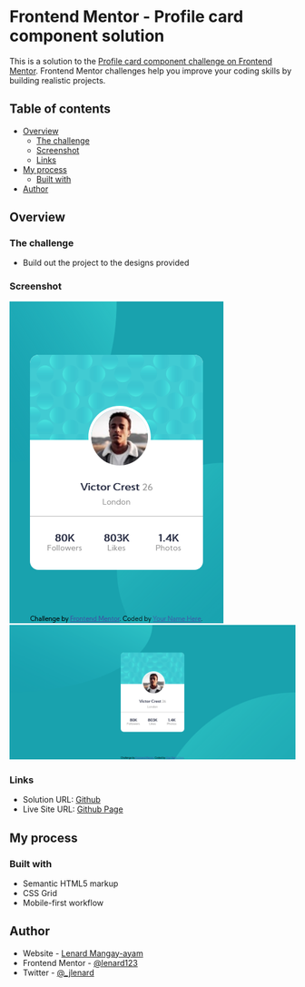 # Frontend Mentor - Profile card component solution

This is a solution to the [Profile card component challenge on Frontend Mentor](https://www.frontendmentor.io/challenges/profile-card-component-cfArpWshJ). Frontend Mentor challenges help you improve your coding skills by building realistic projects. 

## Table of contents

- [Overview](#overview)
  - [The challenge](#the-challenge)
  - [Screenshot](#screenshot)
  - [Links](#links)
- [My process](#my-process)
  - [Built with](#built-with)
- [Author](#author)

## Overview

### The challenge

- Build out the project to the designs provided

### Screenshot

![Screenshot of solution for mobile device](./design/solution-mobile.png)
![Screenshot of solution for desktop device](./design/solution-desktop.png)

### Links

- Solution URL: [Github](https://github.com/lenard123/frontend-mentor/tree/master/4.%20Profile%20Card%20Component)
- Live Site URL: [Github Page](https://lenard123.github.io/frontend-mentor/4.%20Profile%20Card%20Component/)

## My process

### Built with

- Semantic HTML5 markup
- CSS Grid
- Mobile-first workflow

## Author

- Website - [Lenard Mangay-ayam](https://lenard123.github.io)
- Frontend Mentor - [@lenard123](https://www.frontendmentor.io/profile/lenard123)
- Twitter - [@_jlenard](https://www.twitter.com/_jlenard)
